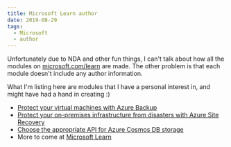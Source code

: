 ```yaml
---
title: Microsoft Learn author
date: 2019-08-29
tags:
  - Microsoft
  - author
---
```


Unfortunately due to NDA and other fun things, I can't talk about how all the modules on [microsoft.com/learn](https://microsoft.com/learn) are made. The other problem is that each module doesn't include any author information. 

What I'm listing here are modules that I have a personal interest in, and might have had a hand in creating :)

- [Protect your virtual machines with Azure Backup](https://docs.microsoft.com/learn/modules/protect-virtual-machines-with-azure-backup)
- [Protect your on-premises infrastructure from disasters with Azure Site Recovery](https://docs.microsoft.com/learn/modules/protect-on-premises-infrastructure-with-azure-site-recovery/)
- [Choose the appropriate API for Azure Cosmos DB storage](https://docs.microsoft.com/learn/modules/choose-api-for-cosmos-db)
- More to come at [Microsoft Learn](https://docs.microsoft.com/learn/browse)
